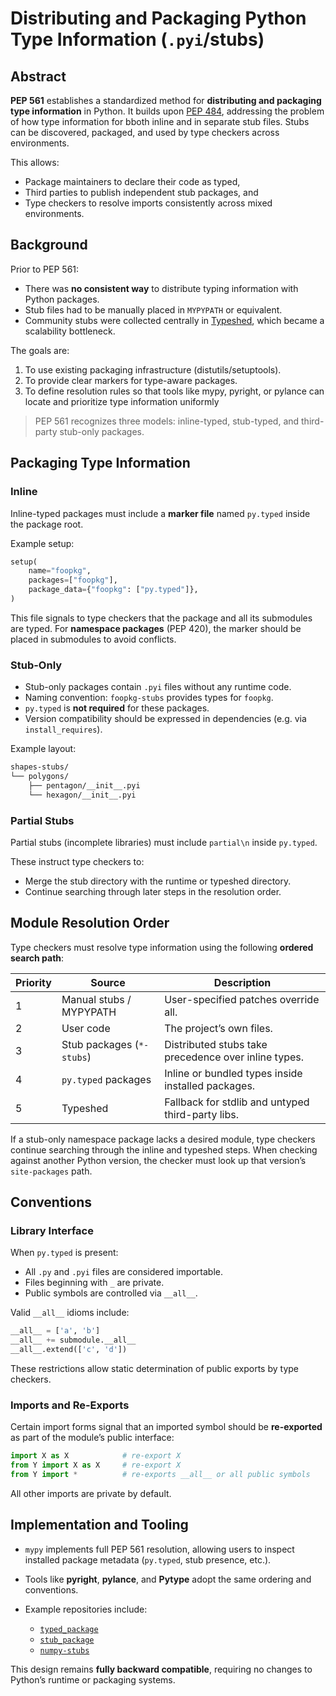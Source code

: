 # Distributing and Packaging Python Type Information (`.pyi`/stubs)

## Abstract

**PEP 561** establishes a standardized method for **distributing and packaging type information** in Python.
It builds upon [PEP 484](./pep-484-585.md), addressing the problem of how type information for bboth inline and in separate stub files.
Stubs can be discovered, packaged, and used by type checkers across environments.

This allows:

- Package maintainers to declare their code as typed,
- Third parties to publish independent stub packages, and
- Type checkers to resolve imports consistently across mixed environments.

## Background

Prior to PEP 561:

- There was **no consistent way** to distribute typing information with Python packages.
- Stub files had to be manually placed in `MYPYPATH` or equivalent.
- Community stubs were collected centrally in [Typeshed](https://github.com/python/typeshed), which became a scalability bottleneck.

The goals are:

1. To use existing packaging infrastructure (distutils/setuptools).
2. To provide clear markers for type-aware packages.
3. To define resolution rules so that tools like mypy, pyright, or pylance can locate and prioritize type information uniformly

> PEP 561 recognizes three models: inline-typed, stub-typed, and third-party stub-only packages.

## Packaging Type Information

### Inline

Inline-typed packages must include a **marker file** named `py.typed` inside the package root.

Example setup:

```python
setup(
    name="foopkg",
    packages=["foopkg"],
    package_data={"foopkg": ["py.typed"]},
)
```

This file signals to type checkers that the package and all its submodules are typed.
For **namespace packages** (PEP 420), the marker should be placed in submodules to avoid conflicts.

### Stub-Only

- Stub-only packages contain `.pyi` files without any runtime code.
- Naming convention: `foopkg-stubs` provides types for `foopkg`.
- `py.typed` is **not required** for these packages.
- Version compatibility should be expressed in dependencies (e.g. via `install_requires`).

Example layout:

```sh
shapes-stubs/
└── polygons/
    ├── pentagon/__init__.pyi
    └── hexagon/__init__.pyi
```

### Partial Stubs

Partial stubs (incomplete libraries) must include `partial\n` inside `py.typed`.

These instruct type checkers to:

- Merge the stub directory with the runtime or typeshed directory.
- Continue searching through later steps in the resolution order.

## Module Resolution Order

Type checkers must resolve type information using the following **ordered search path**:

| Priority | Source                        | Description                                          |
| -------- | ----------------------------- | ---------------------------------------------------- |
| 1        | Manual stubs / MYPYPATH       | User-specified patches override all.                 |
| 2        | User code                     | The project’s own files.                             |
| 3        | Stub packages (`*-stubs`)     | Distributed stubs take precedence over inline types. |
| 4        | `py.typed` packages           | Inline or bundled types inside installed packages.   |
| 5        | Typeshed                      | Fallback for stdlib and untyped third-party libs.    |

If a stub-only namespace package lacks a desired module, type checkers continue searching through the inline and typeshed steps.
When checking against another Python version, the checker must look up that version’s `site-packages` path.

## Conventions

### Library Interface

When `py.typed` is present:

- All `.py` and `.pyi` files are considered importable.
- Files beginning with `_` are private.
- Public symbols are controlled via `__all__`.

Valid `__all__` idioms include:

```python
__all__ = ['a', 'b']
__all__ += submodule.__all__
__all__.extend(['c', 'd'])
```

These restrictions allow static determination of public exports by type checkers.

### Imports and Re-Exports

Certain import forms signal that an imported symbol should be **re-exported** as part of the module’s public interface:

```python
import X as X            # re-export X
from Y import X as X     # re-export X
from Y import *          # re-exports __all__ or all public symbols
```

All other imports are private by default.

## Implementation and Tooling

- `mypy` implements full PEP 561 resolution, allowing users to inspect installed package metadata (`py.typed`, stub presence, etc.).
- Tools like **pyright**, **pylance**, and **Pytype** adopt the same ordering and conventions.
- Example repositories include:

    - [`typed_package`](https://github.com/emmatyping/pep-561)
    - [`stub_package`](https://github.com/emmatyping/stub-package)
    - [`numpy-stubs`](https://github.com/numpy/numpy-stubs)

This design remains **fully backward compatible**, requiring no changes to Python’s runtime or packaging systems.

